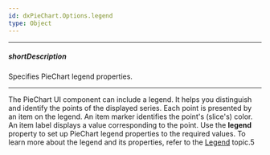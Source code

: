 ```yaml
---
id: dxPieChart.Options.legend
type: Object
---
```

---
##### shortDescription
Specifies PieChart legend properties.

---
The PieChart UI component can include a legend. It helps you distinguish and identify the points of the displayed series. Each point is presented by an item on the legend. An item marker identifies the point's (slice's) color. An item label displays a value corresponding to the point. Use the **legend** property to set up PieChart legend properties to the required values. To learn more about the legend and its properties, refer to the [Legend](/concepts/05%20UI%20Components/PieChart/35%20Legend/00%20Overview.md '/Documentation/Guide/UI_Components/PieChart/Legend/Overview/') topic.5
